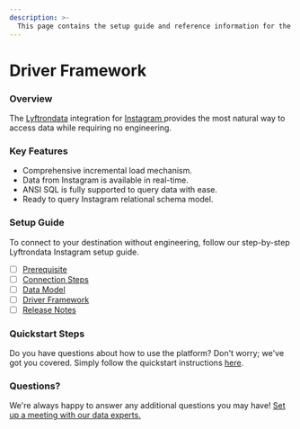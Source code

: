 ```yaml
---
description: >-
  This page contains the setup guide and reference information for the Instagram source connector.
---
```


# Driver Framework

### Overview

The [Lyftrondata](https://www.lyftrondata.com/) integration for [Instagram](https://www.lyftrondata.com/integration/instagram/)[ ](https://www.lyftrondata.com/integration/instagram/)provides the most natural way to access data while requiring no engineering.

### Key Features

* Comprehensive incremental load mechanism.
* Data from Instagram is available in real-time.&#x20;
* ANSI SQL is fully supported to query data with ease.
* Ready to query Instagram relational schema model.

### Setup Guide

To connect to your destination without engineering, follow our step-by-step Lyftrondata Instagram setup guide.

* [ ] [Prerequisite](../../marketing-analytics/instagram/prerequisite.md)
* [ ] [Connection Steps](../../marketing-analytics/instagram/connection-steps.md)
* [ ] [Data Model](../../marketing-analytics/instagram/data-model/)
* [ ] [Driver Framework](../../marketing-analytics/instagram/driver-framework/)
* [ ] [Release Notes](../../marketing-analytics/instagram/release-notes.md)

### Quickstart Steps

Do you have questions about how to use the platform? Don't worry; we've got you covered. Simply follow the quickstart instructions [here](../../../quickstart-steps.md).

### Questions? <a href="#questions" id="questions"></a>

We're always happy to answer any additional questions you may have! [Set up a meeting with our data experts.](https://www.lyftrondata.com/book-a-meeting/)


